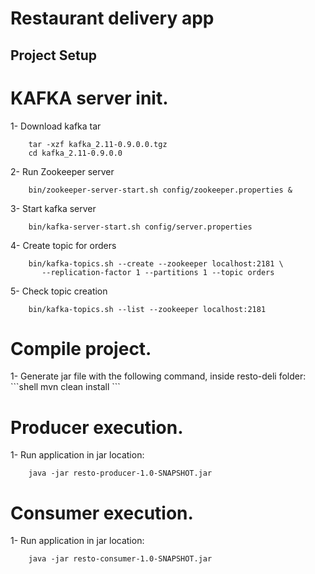 # Restaurant delivery app

## Project Setup

<h1>KAFKA server init.</h1>

1- Download kafka tar

```shell
	tar -xzf kafka_2.11-0.9.0.0.tgz
	cd kafka_2.11-0.9.0.0
```

2- Run Zookeeper server

```shell
	bin/zookeeper-server-start.sh config/zookeeper.properties &
```

3- Start kafka server
```shell
	bin/kafka-server-start.sh config/server.properties
```

4- Create topic for orders
```shell
	bin/kafka-topics.sh --create --zookeeper localhost:2181 \
       --replication-factor 1 --partitions 1 --topic orders
```

5- Check topic creation
```shell
	bin/kafka-topics.sh --list --zookeeper localhost:2181
```

<h1>Compile project.</h1>
1- Generate jar file with the following command, inside resto-deli folder:
```shell
	mvn clean install
```

<h1>Producer execution.</h1>

1- Run application in jar location:
```shell
	java -jar resto-producer-1.0-SNAPSHOT.jar
```

<h1>Consumer execution.</h1>

1- Run application in jar location:
```shell
	java -jar resto-consumer-1.0-SNAPSHOT.jar
```
